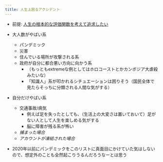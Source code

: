 ```yaml
---
title: 人生上困るアクシデント
---
```


* 前提: [人生の根本的な評価関数を考えて追求したい](%E4%BA%BA%E7%94%9F%E3%81%AE%E6%A0%B9%E6%9C%AC%E7%9A%84%E3%81%AA%E8%A9%95%E4%BE%A1%E9%96%A2%E6%95%B0%E3%82%92%E8%80%83%E3%81%88%E3%81%A6%E8%BF%BD%E6%B1%82%E3%81%97%E3%81%9F%E3%81%84.md)

* 大人数がやばい系
  
  * パンデミック
  * 災害
  * 住んでいる場所が攻撃される系
  * 政府が自分に都合悪い方向に向かう系
    * （もっともextremeな例としてはホロコーストとかカンボジア大虐殺みたいな）
    * 「知識人」系が叩かれるシチュエーションは困りそう（国民全体で見たらそっちに分類される人間な気がする）
* 自分だけやばい系
  
  * 交通事故/病気
    * 例えば足を失ったとしても、（生活上の大変さは置いておいて）足がない人として人生を楽しめる気がする
    * 脳に障害が残る系が怖い
  * *捕まった場合*
  * *アカウントが凍結された場合*
* 2020年以前にパンデミックをこのリストに真面目にかけていた気はしないので、想定外のことも全然起こりうるんだろうなーとは思う
